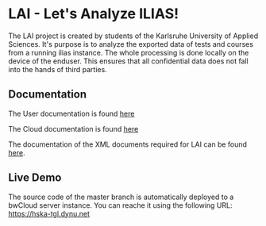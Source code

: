 # LAI - Let's Analyze ILIAS!

The LAI project is created by students of the Karlsruhe University of Applied Sciences.
It's purpose is to analyze the exported data of tests and courses from a running ilias instance.
The whole processing is done locally on the device of the enduser.
This ensures that all confidential data does not fall into the hands of third parties.

## Documentation
The User documentation is found [here](https://github.com/jufabeck2202/LAI/tree/master/documentation) 

The Cloud documentation is found [here](https://github.com/jufabeck2202/LAI/tree/master/terraform)

The documentation of the XML documents required for LAI can be found [here](https://docs.google.com/document/d/1Qlvqnw82PwvyxiK3KSUvR_jYI7mRz2nzpOgyrw1XNcY/edit).

## Live Demo

The source code of the master branch is automatically deployed to a bwCloud server instance.
You can reache it using the following URL: https://hska-tgl.dynu.net
